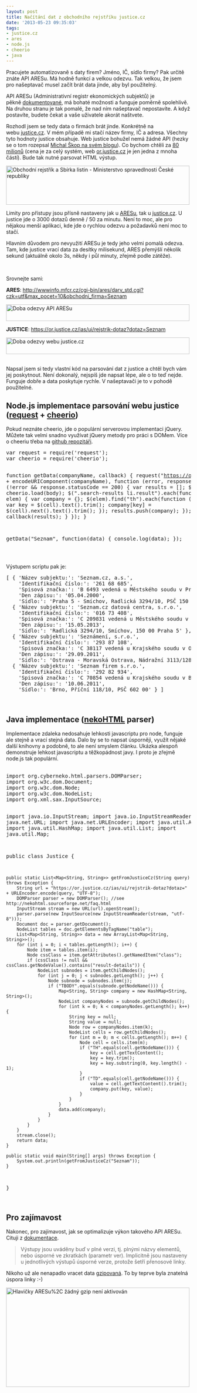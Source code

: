 ```yaml
---
layout: post
title: Načítání dat z obchodního rejstříku justice.cz
date: '2013-05-23 09:35:03'
tags:
- justice.cz
- ares
- node.js
- cheerio
- java
---
```

Pracujete automatizovaně s daty firem? Jméno, IČ, sídlo firmy? Pak určitě znáte API ARESu. Má hodně funkcí a velkou odezvu. Tak velkou, že jsem pro našeptavač musel začít brát data jinde, aby byl použitelný.

<p>API ARESu (Administrativní registr ekonomických subjektů) je pěkně <a href="http://wwwinfo.mfcr.cz/ares/ares.html.cz">dokumentované</a>, má bohaté možnosti a funguje poměrně spolehlivě. Na druhou stranu je tak pomalé, že nad ním našeptavač nepostavíte. A když postavíte, budete čekat a vaše uživatele akorát naštvete. </p>
<p>Rozhodl jsem se tedy data o firmách brát jinde. Konkrétně na webu <a href="https://or.justice.cz/ias/ui/rejstrik-rozsirene">justice.cz</a>. V mém případě mi stačí název firmy, IČ a adresa. Všechny tyto hodnoty justice obsahuje. Web justice bohužel nemá žádné API (hezky se o tom rozepsal <a href="http://blog.aktualne.centrum.cz/blogy/michal-skop.php?itemid=15872">Michal Škop na svém blogu</a>). Co bychom chtěli za <a href="http://aktualne.centrum.cz/ekonomika/podnikani/clanek.phtml?id=736767">80 milionů</a> (cena je za celý systém, web <a href="http://or.justice.cz">or.justice.cz</a> je jen jedna z mnoha částí). Bude tak nutné parsovat HTML výstup.</p>
<p><img src="/images/304.png" alt="Obchodní rejstřík a Sbírka listin - Ministerstvo spravedlnosti České republiky" width="500" height="106" /></p>
<p>Limity pro přístupy jsou přísně nastaveny jak u <a href="http://wwwinfo.mfcr.cz/ares/ares.html.cz">ARESu</a>, tak u <a href="https://or.justice.cz/ias/ui/podminky">justice.cz</a>. U justice jde o 3000 dotazů denně / 50 za minutu. Není to moc, ale pro nějakou menší aplikaci, kde jde o rychlou odezvu a požadavků není moc to stačí. </p>
<p>Hlavním důvodem pro nevyužití ARESu je tedy jeho velmi pomalá odezva. Tam, kde justice vrací data za desítky milisekund, ARES přemýšlí několik sekund (aktuálně okolo 3s, někdy i půl minuty, zřejmě podle zátěže). </p>
<p> </p>
<p>Srovnejte sami:</p>
<p><strong>ARES</strong>: <a href="http://wwwinfo.mfcr.cz/cgi-bin/ares/darv_std.cgi?czk=utf&max_pocet=10&obchodni_firma=Seznam">http://wwwinfo.mfcr.cz/cgi-bin/ares/darv_std.cgi?czk=utf&max_pocet=10&obchodni_firma=Seznam</a></p>
<p><img src="/images/306.png" alt="Doba odezvy API ARESu" width="500" height="45" /></p>
<p><strong>JUSTICE</strong>: <a href="https://or.justice.cz/ias/ui/rejstrik-dotaz?dotaz=Seznam">https://or.justice.cz/ias/ui/rejstrik-dotaz?dotaz=Seznam</a></p>
<p><img src="/images/305.png" alt="Doba odezvy webu justice.cz" width="500" height="45" /></p>
<div> </div>
<div>Napsal jsem si tedy vlastní kód na parsování dat z justice a chtěl bych vám jej poskytnout. Není dokonalý, nejspíš jde napsat lépe, ale o to teď nejde. Funguje dobře a data poskytuje rychle. V našeptavači je to v pohodě použitelné. </div>
<div>
<h2>Node.js implementace parsování webu justice (<a href="https://npmjs.org/package/request">request</a> + <a href="https://npmjs.org/package/cheerio">cheerio</a>)</h2>
<p>Pokud neznáte cheerio, jde o populární serverovou implementaci jQuery. Můžete tak velmi snadno využívat jQuery metody pro práci s DOMem. Více o cheeriu třeba na <a href="https://github.com/MatthewMueller/cheerio">github repozitáři</a>.</p>
<pre class="prettyprint">var request = require('request');
var cheerio = require('cheerio');

function getData(companyName, callback) {
    request("https://or.justice.cz/ias/ui/rejstrik-dotaz?dotaz=" + encodeURIComponent(companyName), function (error, response, body) {
        if (!error && response.statusCode == 200) {
            var results = [];
            $ = cheerio.load(body);
            $(".search-results li.result").each(function (i, elem) {
                var company = {};
                $(elem).find("th").each(function (j, cell) {
                    var key = $(cell).text().trim();
                    company[key] = $(cell).next().text().trim();
                });
                results.push(company);
            });
            callback(results);
        } 
    });
}

getData("Seznam", function(data) {
    console.log(data);
});</pre>
</div>
<div> </div>
<p>Výstupem scriptu pak je:</p>
<pre class="prettyprint">[ { 'Název subjektu:': 'Seznam.cz, a.s.',
    'Identifikační číslo:': '261 68 685',
    'Spisová značka:': 'B 6493 vedená u Městského soudu v Praze',
    'Den zápisu:': '05.04.2000',
    'Sídlo:': 'Praha 5 - Smíchov, Radlická 3294/10, PSČ 150 00' },
  { 'Název subjektu:': 'Seznam.cz datová centra, s.r.o.',
    'Identifikační číslo:': '016 73 408',
    'Spisová značka:': 'C 209831 vedená u Městského soudu v Praze',
    'Den zápisu:': '15.05.2013',
    'Sídlo:': 'Radlická 3294/10, Smíchov, 150 00 Praha 5' },
  { 'Název subjektu:': 'Seznámení, s.r.o.',
    'Identifikační číslo:': '293 87 108',
    'Spisová značka:': 'C 38117 vedená u Krajského soudu v Ostravě',
    'Den zápisu:': '29.09.2011',
    'Sídlo:': 'Ostrava - Moravská Ostrava, Nádražní 3113/128, PSČ 702 00' },
  { 'Název subjektu:': 'Seznam firem s.r.o.',
    'Identifikační číslo:': '292 82 934',
    'Spisová značka:': 'C 70854 vedená u Krajského soudu v Brně',
    'Den zápisu:': '10.06.2011',
    'Sídlo:': 'Brno, Příční 118/10, PSČ 602 00' } ]
</pre>
<p> </p>
<h2>Java implementace (<a href="http://nekohtml.sourceforge.net/faq.html">nekoHTML</a> parser)</h2>
<div>Implementace zdaleka nedosahuje lehkosti javascriptu pro node, funguje ale stejně a vrací stejná data. Dalo by se to napsat úsporněji, využít nějaké další knihovny a podobně, to ale není smyslem článku. Ukázka alespoň demonstruje lehkost javascriptu a těžkopádnost javy. I proto je zřejmě node.js tak populární. </div>
<div> </div>
<pre class="prettyprint">import org.cyberneko.html.parsers.DOMParser;
import org.w3c.dom.Document;
import org.w3c.dom.Node;
import org.w3c.dom.NodeList;
import org.xml.sax.InputSource;

import java.io.InputStream;
import java.io.InputStreamReader;
import java.net.URL;
import java.net.URLEncoder;
import java.util.ArrayList;
import java.util.HashMap;
import java.util.List;
import java.util.Map;

public class Justice {

    public static List<Map<String, String>> getFromJusticeCz(String query) throws Exception {
        String url = "https://or.justice.cz/ias/ui/rejstrik-dotaz?dotaz=" + URLEncoder.encode(query, "UTF-8");
        DOMParser parser = new DOMParser(); //see http://nekohtml.sourceforge.net/faq.html
        InputStream stream = new URL(url).openStream();
        parser.parse(new InputSource(new InputStreamReader(stream, "utf-8")));
        Document doc = parser.getDocument();
        NodeList tables = doc.getElementsByTagName("table");
        List<Map<String, String>> data = new ArrayList<Map<String, String>>();
        for (int i = 0; i < tables.getLength(); i++) {
            Node item = tables.item(i);
            Node cssClass = item.getAttributes().getNamedItem("class");
            if (cssClass != null && cssClass.getNodeValue().contains("result-details")) {
                NodeList subnodes = item.getChildNodes();
                for (int j = 0; j < subnodes.getLength(); j++) {
                    Node subnode = subnodes.item(j);
                    if ("TBODY".equals(subnode.getNodeName())) {
                        Map<String, String> company = new HashMap<String, String>();
                        NodeList companyNodes = subnode.getChildNodes();
                        for (int k = 0; k < companyNodes.getLength(); k++) {
                            String key = null;
                            String value = null;
                            Node row = companyNodes.item(k);
                            NodeList cells = row.getChildNodes();
                            for (int m = 0; m < cells.getLength(); m++) {
                                Node cell = cells.item(m);
                                if ("TH".equals(cell.getNodeName())) {
                                    key = cell.getTextContent();
                                    key = key.trim();
                                    key = key.substring(0, key.length() - 1);
                                }
                                if ("TD".equals(cell.getNodeName())) {
                                    value = cell.getTextContent().trim();
                                    company.put(key, value);
                                }
                            }
                        }
                        data.add(company);
                    }
                }
            }
        }
        stream.close();
        return data;
    }

    public static void main(String[] args) throws Exception {
        System.out.println(getFromJusticeCz("Seznam"));
    }
}

</pre>
<h2>Pro zajímavost</h2>
<p>Nakonec, pro zajímavost, jak se optimalizuje výkon takového API ARESu. Cituji z <a href="http://wwwinfo.mfcr.cz/ares/ares_xml_get.html.cz">dokumentace</a>.</p>
<blockquote>Výstupy jsou uváděny buď v plné verzi, tj. plnými názvy elementů, nebo úsporné ve zkratkách (parametr ver). Implicitně jsou nastaveny u jednotlivých výstupů úsporné verze, protože šetří přenosové linky.</blockquote>
<p>Nikoho už ale nenapadlo vracet data <a href="http://httpd.apache.org/docs/2.2/mod/mod_deflate.html">gzipovaná</a>. To by teprve byla znatelná úspora linky :-)</p>
<p><img src="/images/307.png" alt="Hlavičky ARESu%2C žádný gzip není aktivován" width="500" height="270" /></p>
